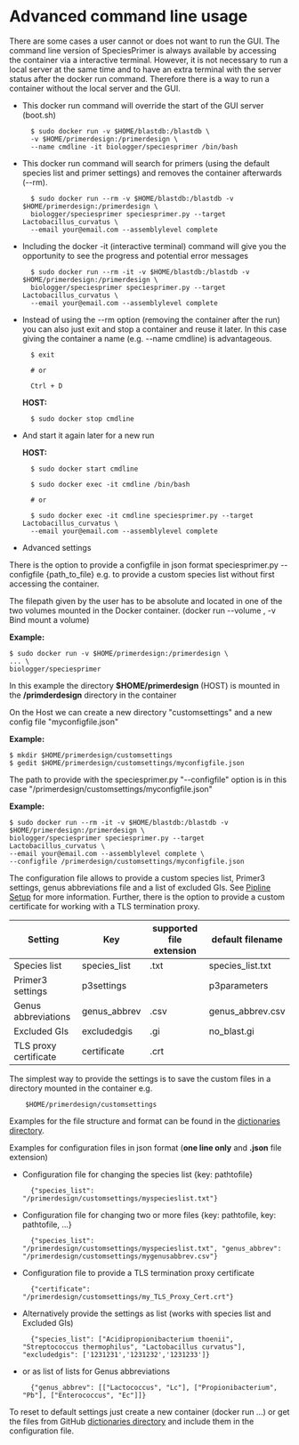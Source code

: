 # Advanced command line usage

There are some cases a user cannot or does not want to run the GUI.
The command line version of SpeciesPrimer is always available by accessing
the container via a interactive terminal.
However, it is not necessary to run a local server at the same time and to have an extra
terminal with the server status after the docker run command.
Therefore there is a way to run a container without the local server and the GUI.

* This docker run command will override the start of the GUI server (boot.sh)

		$ sudo docker run -v $HOME/blastdb:/blastdb \
		-v $HOME/primerdesign:/primerdesign \
		--name cmdline -it biologger/speciesprimer /bin/bash

* This docker run command will search for primers (using the default species list and primer settings) and removes the container afterwards (--rm).

		$ sudo docker run --rm -v $HOME/blastdb:/blastdb -v $HOME/primerdesign:/primerdesign \
		biologger/speciesprimer speciesprimer.py --target Lactobacillus_curvatus \
		--email your@email.com --assemblylevel complete

* Including the docker -it (interactive terminal) command will give you the opportunity to see the progress and potential error messages

		$ sudo docker run --rm -it -v $HOME/blastdb:/blastdb -v $HOME/primerdesign:/primerdesign \
		biologger/speciesprimer speciesprimer.py --target Lactobacillus_curvatus \
		--email your@email.com --assemblylevel complete

* Instead of using the --rm option (removing the container after the run) you can also just exit and stop a container and reuse it later. In this case giving the container a name (e.g. --name cmdline) is advantageous.

		$ exit

		# or

		Ctrl + D

	__HOST:__

		$ sudo docker stop cmdline

* And start it again later for a new run

	__HOST:__

		$ sudo docker start cmdline

		$ sudo docker exec -it cmdline /bin/bash

		# or

		$ sudo docker exec -it cmdline speciesprimer.py --target Lactobacillus_curvatus \
		--email your@email.com --assemblylevel complete


* Advanced settings

There is the option to provide a configfile in json format speciesprimer.py --configfile {path_to_file} e.g. to provide a custom species list without first accessing the container.

The filepath given by the user has to be absolute and located in one of the two volumes mounted in the Docker container. (docker run --volume , -v		Bind mount a volume)

__Example:__

	$ sudo docker run -v $HOME/primerdesign:/primerdesign \
	... \
	biologger/speciesprimer

In this example the directory __$HOME/primerdesign__ (HOST) is mounted in the __/primderdesign__ directory in the container

On the Host we can create a new directory "customsettings" and a new config file "myconfigfile.json"

__Example:__

	$ mkdir $HOME/primerdesign/customsettings
	$ gedit $HOME/primerdesign/customsettings/myconfigfile.json

The path to provide with the speciesprimer.py "--configfile" option is in this case "/primerdesign/customsettings/myconfigfile.json"

__Example:__

	$ sudo docker run --rm -it -v $HOME/blastdb:/blastdb -v $HOME/primerdesign:/primerdesign \
	biologger/speciesprimer speciesprimer.py --target Lactobacillus_curvatus \
	--email your@email.com --assemblylevel complete \
	--configfile /primerdesign/customsettings/myconfigfile.json

The configuration file allows to provide a custom species list, Primer3 settings, genus abbreviations file and a list of excluded GIs.
See [Pipline Setup](https://github.com/biologger/speciesprimer/blob/master/docs/pipelinesetup.md) for more information.
Further, there is the option to provide a custom certificate for working with a TLS termination proxy.

|Setting|Key|supported file extension|default filename|
|--|--|--|--|
|Species list|species\_list|.txt|species_list.txt|
|Primer3 settings|p3settings||p3parameters|
|Genus abbreviations|genus\_abbrev|.csv|genus_abbrev.csv|
|Excluded GIs|excludedgis|.gi|no_blast.gi|
|TLS proxy certificate|certificate|.crt||

The simplest way to provide the settings is to save the custom files in a directory mounted in the container e.g.

		$HOME/primerdesign/customsettings

Examples for the file structure and format can be found in the [dictionaries directory](https://github.com/biologger/speciesprimer/tree/master/pipeline/dictionaries/default).

Examples for configuration files in json format (__one line only__ and __.json__ file extension)

* Configuration file for changing the species list {key: pathtofile}

		{"species_list": "/primerdesign/customsettings/myspecieslist.txt"}

* Configuration file for changing two or more files {key: pathtofile, key: pathtofile, ...}

		{"species_list": "/primerdesign/customsettings/myspecieslist.txt", "genus_abbrev": "/primerdesign/customsettings/mygenusabbrev.csv"}

* Configuration file to provide a TLS termination proxy certificate

		{"certificate": "/primerdesign/customsettings/my_TLS_Proxy_Cert.crt"}

* Alternatively provide the settings as list (works with species list and Excluded GIs)

		{"species_list": ["Acidipropionibacterium thoenii", "Streptococcus thermophilus", "Lactobacillus curvatus"], "excludedgis": ['1231231','1231232','1231233']}

* or as list of lists for Genus abbreviations

		{"genus_abbrev": [["Lactococcus", "Lc"], ["Propionibacterium", "Pb"], ["Enterococcus", "Ec"]]}

To reset to default settings just create a new container (docker run ...) or get the files from GitHub [dictionaries directory](https://github.com/biologger/speciesprimer/tree/master/pipeline/dictionaries/default) and include them in the configuration file.
